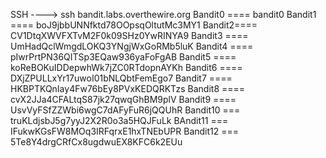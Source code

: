 SSH ----> ssh bandit.labs.overthewire.org
Bandit0 ==== bandit0
Bandit1 ==== boJ9jbbUNNfktd78OOpsqOltutMc3MY1
Bandit2==== CV1DtqXWVFXTvM2F0k09SHz0YwRINYA9
Bandit3 ==== UmHadQclWmgdLOKQ3YNgjWxGoRMb5luK
Bandit4 ==== pIwrPrtPN36QITSp3EQaw936yaFoFgAB
Bandit5 ==== koReBOKuIDDepwhWk7jZC0RTdopnAYKh
Bandit6 ==== DXjZPULLxYr17uwoI01bNLQbtFemEgo7
Bandit7 ==== HKBPTKQnIay4Fw76bEy8PVxKEDQRKTzs
Bandit8 ==== cvX2JJa4CFALtqS87jk27qwqGhBM9plV
Bandit9 ==== UsvVyFSfZZWbi6wgC7dAFyFuR6jQQUhR
Bandit10 === truKLdjsbJ5g7yyJ2X2R0o3a5HQJFuLk
BAndit11 === IFukwKGsFW8MOq3IRFqrxE1hxTNEbUPR
Bandit12 === 5Te8Y4drgCRfCx8ugdwuEX8KFC6k2EUu
